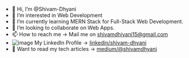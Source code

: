 - 👋 Hi, I’m @Shivam-Dhyani
- 👀 I’m interested in Web Development
- 🌱 I’m currently learning MERN Stack for Full-Stack Web Development.
- 💞️ I’m looking to collaborate on Web Apps.
- 📫 How to reach me -> Mail me on shivamdhiyani15@gmail.com
-  ![image](https://user-images.githubusercontent.com/69079491/120188821-364c7380-c234-11eb-92d9-13e3b2c8b3c4.png)  My LinkedIn Profile -> [linkedin/shivam-dhyani](https://www.linkedin.com/in/shivam-dhyani-ba807b153/)
- 📜 Want to read my tech articles -> [medium/@shivamdhyani](https://shivamdhyani.medium.com)

<!---
Shivam-Dhyani/Shivam-Dhyani is a ✨ special ✨ repository because its `README.md` (this file) appears on your GitHub profile.
You can click the Preview link to take a look at your changes.
--->
